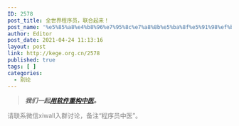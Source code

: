 ```yaml
---
ID: 2578
post_title: 全世界程序员，联合起来！
post_name: '%e5%85%a8%e4%b8%96%e7%95%8c%e7%a8%8b%e5%ba%8f%e5%91%98%ef%bc%8c%e8%81%94%e5%90%88%e8%b5%b7%e6%9d%a5%ef%bc%81'
author: Editor
post_date: 2021-04-24 11:13:16
layout: post
link: http://kege.org.cn/2578
published: true
tags: [ ]
categories:
  - 别论
---
```

<blockquote><em><strong>我们一起<a href="https://www.kege.org/">用软件重构中医</a>。</strong></em></blockquote>
<span style="color: #808080;">请联系微信xiwall入群讨论，备注“程序员中医”。</span>